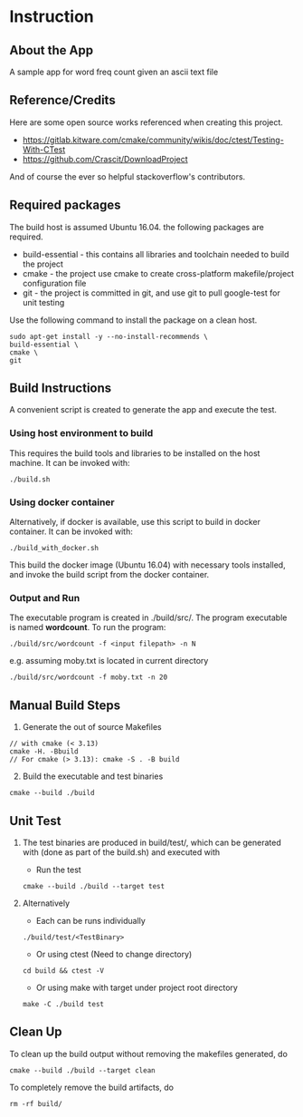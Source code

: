 # Instruction

## About the App
A sample app for word freq count given an ascii text file

## Reference/Credits
Here are some open source works referenced when creating this project.

- https://gitlab.kitware.com/cmake/community/wikis/doc/ctest/Testing-With-CTest
- https://github.com/Crascit/DownloadProject

And of course the ever so helpful stackoverflow's contributors.

## Required packages
The build host is assumed Ubuntu 16.04. the following packages are required.
* build-essential - this contains all libraries and toolchain needed to build the project
* cmake - the project use cmake to create cross-platform makefile/project configuration file
* git - the project is committed in git, and use git to pull google-test for unit testing

Use the following command to install the package on a clean host.
```
sudo apt-get install -y --no-install-recommends \
build-essential \
cmake \
git
```

## Build Instructions
A convenient script is created to generate the app and execute the test.

### Using host environment to build
This requires the build tools and libraries to be installed on the host machine.
It can be invoked with:
```
./build.sh
```

### Using docker container
Alternatively, if docker is available, use this script to build in docker container.
It can be invoked with:
```
./build_with_docker.sh
```

This build the docker image (Ubuntu 16.04) with necessary tools installed, and invoke the build script
from the docker container.

### Output and Run
The executable program is created in ./build/src/. The program executable is named **wordcount**.
To run the program:
```
./build/src/wordcount -f <input filepath> -n N
```
e.g. assuming moby.txt is located in current directory
```
./build/src/wordcount -f moby.txt -n 20
```

## Manual Build Steps

1. Generate the out of source Makefiles
```
// with cmake (< 3.13)
cmake -H. -Bbuild
// For cmake (> 3.13): cmake -S . -B build
```

2. Build the executable and test binaries
```
cmake --build ./build
```

## Unit Test

1. The test binaries are produced in build/test/, which can be generated with
   (done as part of the build.sh) and executed with
   - Run the test
    ```
    cmake --build ./build --target test
    ```

2. Alternatively
   - Each can be runs individually
    ```
    ./build/test/<TestBinary>
    ```
   - Or using ctest (Need to change directory)
    ```
    cd build && ctest -V
    ```
   - Or using make with target under project root directory
    ```
    make -C ./build test
    ```

## Clean Up
To clean up the build output without removing the makefiles generated, do
```
cmake --build ./build --target clean
```

To completely remove the build artifacts, do
```
rm -rf build/
```